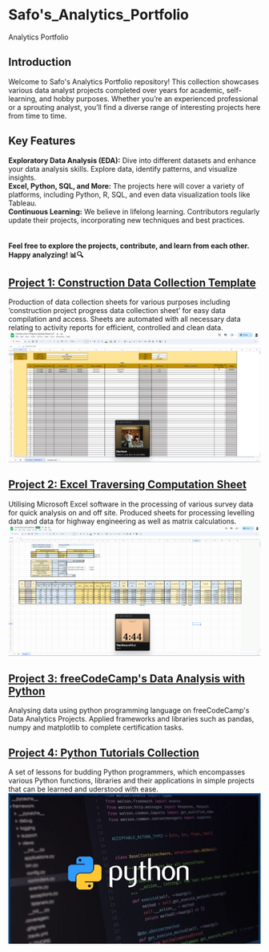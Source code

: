 # Safo's_Analytics_Portfolio
Analytics Portfolio
## Introduction
Welcome to Safo's Analytics Portfolio repository! This collection showcases various data analyst projects completed over years for academic, self-learning, and hobby purposes. Whether you’re an experienced professional or a sprouting analyst, you’ll find a diverse range of interesting projects here from time to time. 

## Key Features
**Exploratory Data Analysis (EDA):** Dive into different datasets and enhance your data analysis skills. Explore data, identify patterns, and visualize insights.</br>
**Excel, Python, SQL, and More:** The projects here will cover a variety of platforms, including  Python, R, SQL, and even data visualization tools like Tableau.</br>
**Continuous Learning:** We believe in lifelong learning. Contributors regularly update their projects, incorporating new techniques and best practices.</br>
</br></br>
**Feel free to explore the projects, contribute, and learn from each other. Happy analyzing! 📊🔍**


## [Project 1: Construction Data Collection Template](https://docs.google.com/spreadsheets/d/1tg3gPkUsSo0rVskJRUlPEoBh7cG9P0iNH7ALJtNL1Vo/edit?usp=drive_link)
Production of data collection sheets for various purposes including ‘construction project progress data collection sheet’ for easy data compilation and access. Sheets are automated with all necessary data relating to activity reports for efficient, controlled and clean data.
![Constrcution Projects Progress Reporting Template](https://github.com/safoisgod/images/blob/main/Construction%20Project%20Progress%20Google%20Sheet%20Screenshot(brown)?raw=true)

## [Project 2: Excel Traversing Computation Sheet](https://docs.google.com/spreadsheets/d/1Nu5j44XIqCgifPWd4AstfWHa3xJQ4_RK/edit?usp=drive_link&ouid=114536779915464310121&rtpof=true&sd=true)
Utilising Microsoft Excel software in the processing of various survey data for quick analysis on and off site. Produced sheets for processing levelling data and data for highway engineering as well as matrix calculations.
![Traversing Computation Sheet Template](https://github.com/safoisgod/images/blob/main/Traversing%20Computation%20Google%20Sheet%20Screenshoot?raw=true)

## [Project 3: freeCodeCamp's Data Analysis with Python](https://github.com/safoisgod/freecodecamp_Data-Analysis-with-Python-Programming)
Analysing data using python programming language on freeCodeCamp's Data Analytics Projects. Applied frameworks and libraries such as pandas, numpy and matplotlib to complete certification tasks.

## [Project 4: Python Tutorials Collection](https://github.com/safoisgod/python-tutorials-1)
A set of lessons for budding Python programmers, which encompasses various Python functions, libraries and their applications in simple projects that can be learned and uderstood with ease.
![Traversing Computation Sheet Template](https://github.com/safoisgod/images/blob/main/How-To-Learn-Python-1.jpg?raw=true)
